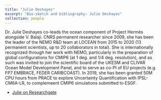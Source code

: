 ```yaml
---
title: "Julie Deshayes"
excerpt: "Bio-sketch and bibliography: Julie Deshayes"
collection: people
---
```


Dr. Julie Deshayes co-leads the ocean component of Project Hermès alongside V. Balaji. CNRS permanent researcher since 2009, she has been the leader of the NEMO R&D team at LOCEAN from 2015 to 2020 (13 permanent scientists, up to 20 collaborators in total). She is internationally recognized through her work with NEMO, particularly in the preparation of global configurations for CMIP6  (at 1 deg. and 1/4 deg. resolution), and as such was invited to join the scientific board of the UKESM and CLIVAR Ocean Model Development Panel, and to serve as co-PI of EU projects (e.g. FP7 EMBRACE, FEDER CARIBCOAST). In 2019, she has been granted 50M CPU hours from PRACE to explore Uncertainty Quantification with IPSL-CM6A-LR, to complemeent CMIP6 simulations submitted to ESGF.


* [Julie on Researchgate](https://www.researchgate.net/profile/Julie_Deshayes)
